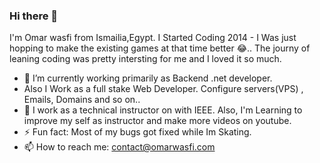 ### Hi there 👋
 I'm Omar wasfi from Ismailia,Egypt. I Started Coding 2014 - I Was just hopping to make the existing games at that time better 😂..
 The journy of leaning coding was pretty intersting for me and I loved it so much.
 
 - 🔭 I’m currently working primarily as Backend .net developer.
 - Also I Work as a full stake Web Developer. Configure servers(VPS) , Emails, Domains and so on..
 - 🌱 I work as a technical instructor on with IEEE. Also, I'm Learning to improve my self as instructor and make more videos on youtube.
 - ⚡ Fun fact: Most of my bugs got fixed while Im Skating.
 - 📫 How to reach me: contact@omarwasfi.com
 
<!--
**omarwasfi/omarwasfi** is a ✨ _special_ ✨ repository because its `README.md` (this file) appears on your GitHub profile.

Here are some ideas to get you started:

- 🔭 I’m currently working on ...
- 🌱 I’m currently learning ...
- 👯 I’m looking to collaborate on ...
- 🤔 I’m looking for help with ...
- 💬 Ask me about ...
- 📫 How to reach me: ...
- 😄 Pronouns: ...
- ⚡ Fun fact: ...
-->
